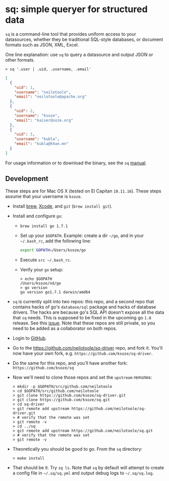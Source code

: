 # sq: simple queryer for structured data

`sq` is a command-line tool that provides uniform access to your datasources, whether
they be traditional SQL-style databases, or document formats such as JSON, XML, Excel.


One line explanation: use `sq` to query a datasource and output JSON or other formats.

```
> sq '.user | .uid, .username, .email'
```
```json
[
  {
    "uid": 1,
    "username": "neilotoole",
    "email": "neilotoole@apache.org"
  },
  {
    "uid": 2,
    "username": "ksoze",
    "email": "kaiser@soze.org"
  },
  {
    "uid": 3,
    "username": "kubla",
    "email": "kubla@khan.mn"
  }
]
```

For usage information or to download the binary, see the `sq` [manual](https://github.com/neilotoole/sq-manual/wiki).


## Development

These steps are for Mac OS X (tested on El Capitan `10.11.16`). These steps assume
that your username is `ksoze`.

- Install [brew](http://brew.sh/), [Xcode](https://itunes.apple.com/us/app/xcode/id497799835?mt=12), and `git` (`brew install git`).
- Install and configure `go`:
	- `brew install go 1.7.1`
	- Set up your `$GOPATH`. Example: create a dir `~/go`, and in your `~/.bash_rc`, add the following line:
	
		```bash
		export GOPATH=/Users/ksoze/go
		```
	- Execute `src ~/.bash_rc`.
	- Verify your `go` setup:
	
		```
		> echo $GOPATH
		/Users/ksoze/nd/go
		> go version
		go version go1.7.1 darwin/amd64
		```
- `sq` is currently split into two repos: this repo, and a second repo that contains
 hacks of go's `database/sql` package and hacks of database drivers. The hacks are
 because go's SQL API doesn't expose all the data that `sq` needs. This is supposed
 to be fixed in the upcoming go `1.8` release. See this [issue](https://github.com/golang/go/issues/16652).
 Note that these repos are still private, so you need to be added as a collaborator
 on both repos.
- Login to [GitHub](https://github.com).
- Go to the https://github.com/neilotoole/sq-driver repo, and fork it.
	You'll now have your own fork, e.g. `https://github.com/ksoze/sq-driver`.
- Do the same for this repo, and you'll have another fork: `https://github.com/ksoze/sq`
- Now we'll need to clone those repos and set the `upstream` remotes:

	```
	> mkdir -p $GOPATH/src/github.com/neilotoole
	> cd $GOPATH/src/github.com/neilotoole
	> git clone https://github.com/ksoze/sq-driver.git
	> git clone https://github.com/ksoze/sq.git
	> cd sq-driver
	> git remote add upstream https://github.com/neilotoole/sq-driver.git
	> # verify that the remote was set
	> git remote -v
	> cd ../sq
	> git remote add upstream https://github.com/neilotoole/sq.git
	> # verify that the remote was set
	> git remote -v
	```
- Theoretically you should be good to go. From the `sq` directory:

	```
	> make install
	```
- That should be it. Try `sq ls`. Note that `sq` by default will attempt to create
  a config file in `~/.sq/sq.yml` and output debug logs to `~/.sq/sq.log`.

